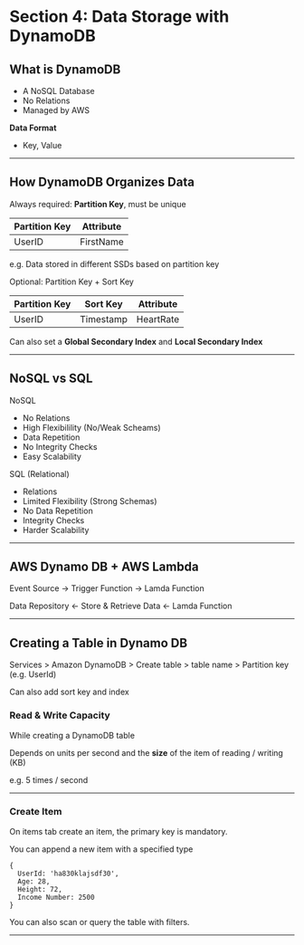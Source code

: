 # Section 4: Data Storage with DynamoDB

## What is DynamoDB

- A NoSQL Database
- No Relations
- Managed by AWS

**Data Format**
- Key, Value

---

## How DynamoDB Organizes Data

Always required: **Partition Key**, must be unique

| Partition Key | Attribute |
| -- | -- |
| UserID | FirstName|

e.g. Data stored in different SSDs based on partition key 

Optional: Partition Key + Sort Key

| Partition Key | Sort Key | Attribute
| -- | -- | -- |
| UserID | Timestamp | HeartRate |

Can also set a **Global Secondary Index** and **Local Secondary Index**

---

## NoSQL vs SQL

NoSQL
- No Relations
- High Flexibilility (No/Weak Scheams)
- Data Repetition
- No Integrity Checks
- Easy Scalability

SQL (Relational)
- Relations
- Limited Flexibility (Strong Schemas)
- No Data Repetition
- Integrity Checks
- Harder Scalability

---

## AWS Dynamo DB + AWS Lambda

Event Source -> Trigger Function -> Lamda Function

Data Repository <- Store & Retrieve Data <- Lamda Function

---

## Creating a Table in Dynamo DB

Services > Amazon DynamoDB > Create table > table name > Partition key (e.g. UserId)

Can also add sort key and index 


### Read & Write Capacity

While creating a DynamoDB table

Depends on units per second and the **size** of the item of reading / writing (KB)


e.g. 5 times / second

---

### Create Item

On items tab create an item, the primary key is mandatory.

You can append a new item with a specified type

```
{
  UserId: 'ha830klajsdf30',
  Age: 28,
  Height: 72,
  Income Number: 2500
}
```

You can also scan or query the table with filters.

---
